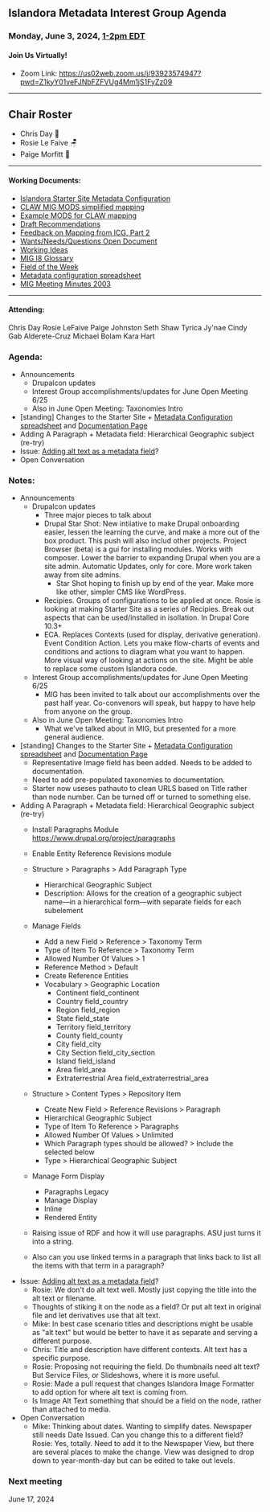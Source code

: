 ## Islandora Metadata Interest Group Agenda
### Monday, June 3, 2024, [1-2pm EDT](http://www.thetimezoneconverter.com/?t=1%20pm&tz=Toronto&) 
#### Join Us Virtually!
* Zoom Link: https://us02web.zoom.us/j/93923574947?pwd=Z1kyY01veFJNbFZFVUg4Mm1jS1FyZz09

---
## Chair Roster
* Chris Day 📝
* Rosie Le Faive 🪑
* Paige Morfitt  🌂
---

#### Working Documents:
* [Islandora Starter Site Metadata Configuration](https://docs.google.com/spreadsheets/d/1N37GSwiDl_DSH9-n3BhWLUtjZohOg2udGJJlnZ8BmWQ/edit#gid=0)
* [CLAW MIG MODS simplified mapping](https://docs.google.com/spreadsheets/d/18u2qFJ014IIxlVpM3JXfDEFccwBZcoFsjbBGpvL0jJI/edit#gid=0)
* [Example MODS for CLAW mapping](https://docs.google.com/spreadsheets/d/1C2Xie7HUDSgRT5v4ldoJvlNdoXz2GHAPvL3PE3TOKW8/edit#gid=1829081124)
* [Draft Recommendations](https://docs.google.com/document/d/15qSO9YcALtYSqd6CUuGx0t8FwUJ5pPwVPz0PA5rU898/edit#heading=h.f9r6knw0rjvu)
* [Feedback on Mapping from ICG, Part 2](https://docs.google.com/document/d/11OpqMMCXM1TFXgsr4yyTQ_cH9DabnD31p7JnuTRQl28/edit?invite=CMWvruEI&ts=5e66437f)
* [Wants/Needs/Questions Open Document](https://docs.google.com/document/d/12Kpb6826TNPzzMuyPS0sESa9TLnmljQmeioWbaPeEdA/edit)
* [Working Ideas](https://github.com/islandora-interest-groups/Islandora-Metadata-Interest-Group/blob/main/working_docs/ideas_and_topics.md)
* [MIG I8 Glossary](https://docs.google.com/document/d/1cfPYFVV9qvvz2VjBRdYUN0CB7AyVDuG-GYavQ27DuBk/edit#heading=h.9fr9xw70meix)
* [Field of the Week](https://docs.google.com/document/d/1rk0o_0byzeHrSKst0Feval_QeVZmo2DeIP0Mk3jaaFc/edit)
* [Metadata configuration spreadsheet](https://docs.google.com/spreadsheets/d/1N37GSwiDl_DSH9-n3BhWLUtjZohOg2udGJJlnZ8BmWQ/edit?usp=sharing) 
* [MIG Meeting Minutes 2003](https://github.com/islandora-interest-groups/Islandora-Metadata-Interest-Group/tree/main/Meetings/2023)

---

#### Attending:
Chris Day
Rosie LeFaive
Paige Johnston
Seth Shaw
Tyrica Jy'nae
Cindy
Gab Alderete-Cruz
Michael Bolam
Kara Hart


### Agenda: 
* Announcements 
    * Drupalcon updates
    *  Interest Group accomplishments/updates for June Open Meeting 6/25
    *  Also in June Open Meeting: Taxonomies Intro
* [standing] Changes to the Starter Site + [Metadata Configuration spreadsheet](https://docs.google.com/spreadsheets/d/1N37GSwiDl_DSH9-n3BhWLUtjZohOg2udGJJlnZ8BmWQ/edit#gid=0) and [Documentation Page](https://islandora.github.io/documentation/user-documentation/starter-site-metadata-configuration/)
* Adding A Paragraph + Metadata field: Hierarchical Geographic subject (re-try)
* Issue: [Adding alt text as a metadata field](https://github.com/Islandora/documentation/issues/2310)?
* Open Conversation

### Notes:
* Announcements 
    * Drupalcon updates
       * Three major pieces to talk about
       * Drupal Star Shot: New intiiative to make Drupal onboarding easier, lessen the learning the curve, and make a more out of the box product. This push will also includ other projects. Project Browser (beta) is a gui for installing modules. Works with composer. Lower the barrier to expanding Drupal when you are a site admin. Automatic Updates, only for core. More work taken away from site admins.
          * Star Shot hoping to finish up by end of the year. Make more like other, simpler CMS like WordPress.
       * Recipies. Groups of configurations to be applied at once. Rosie is looking at making Starter Site as a series of Recipies. Break out aspects that can be used/installed in isollation. In Drupal Core 10.3+
       * ECA. Replaces Contexts (used for display, derivative generation). Event Condition Action. Lets you make flow-charts of events and conditions and actions to diagram what you want to happen. More visual way of looking at actions on the site. Might be able to replace some custom Islandora code.
    *  Interest Group accomplishments/updates for June Open Meeting 6/25
       * MIG has been invited to talk about our accomplishments over the past half year. Co-convenors will speak, but happy to have help from anyone on the group. 
    *  Also in June Open Meeting: Taxonomies Intro
       *  What we've talked about in MIG, but presented for a more general audience.
* [standing] Changes to the Starter Site + [Metadata Configuration spreadsheet](https://docs.google.com/spreadsheets/d/1N37GSwiDl_DSH9-n3BhWLUtjZohOg2udGJJlnZ8BmWQ/edit#gid=0) and [Documentation Page](https://islandora.github.io/documentation/user-documentation/starter-site-metadata-configuration/)
   * Representative Image field has been added. Needs to be added to documentation.
   * Need to add pre-populated taxonomies to documentation.
   * Starter now useses pathauto to clean URLS based on Title rather than node number. Can be turned off or turned to something else.
* Adding A Paragraph + Metadata field: Hierarchical Geographic subject (re-try)
   * Install Paragraphs Module https://www.drupal.org/project/paragraphs
   * Enable Entity Reference Revisions module
   * Structure > Paragraphs > Add Paragraph Type
      * Hierarchical Geographic Subject
      * Description: Allows for the creation of a geographic subject name—in a hierarchical form—with separate fields for each subelement
   * Manage Fields
      * Add a new Field > Reference > Taxonomy Term
      * Type of Item To Reference > Taxonomy Term
      * Allowed Number Of Values > 1
      * Reference Method > Default
      * Create Reference Entities
      * Vocabulary > Geographic Location
         * Continent		field_continent
         * Country		field_country
         * Region			field_region
         * State			field_state
         * Territory		field_territory
         * County			field_county
         * City			field_city
         * City Section		field_city_section
         * Island			field_island
         * Area			field_area
         * Extraterrestrial Area	field_extraterrestrial_area
   * Structure > Content Types > Repository Item
      * Create New Field > Reference Revisions > Paragraph
      * Hierarchical Geographic Subject
      * Type of Item To Reference > Paragraphs
      * Allowed Number Of Values > Unlimited
      * Which Paragraph types should be allowed? > Include the selected below
      * Type > Hierarchical Geographic Subject
   * Manage Form Display
      * Paragraphs Legacy
      * Manage Display
      * Inline
      * Rendered Entity

   * Raising issue of RDF and how it will use paragraphs. ASU just turns it into a string.
   * Also can you use linked terms in a paragraph that links back to list all the items with that term in a paragraph?
* Issue: [Adding alt text as a metadata field](https://github.com/Islandora/documentation/issues/2310)?
   * Rosie: We don't do alt text well. Mostly just copying the title into the alt text or filename.
   * Thoughts of stiking it on the node as a field? Or put alt text in original file and let derivatives use that alt text.
   * Mike: In best case scenario titles and descriptions might be usable as "alt text" but would be better to have it as separate and serving a different purpose.
   * Chris: Title and description have different contexts. Alt text has a specific purpose.
   * Rosie: Proposing not requiring the field. Do thumbnails need alt text? But Service Files, or Slideshows, where it is more useful.
   * Rosie: Made a pull request that changes Islandora Image Formatter to add option for where alt text is coming from.
   * Is Image Alt Text something that should be a field on the node, rather than attached to media.
* Open Conversation
   * Mike: Thinking about dates. Wanting to simplify dates. Newspaper still needs Date Issued. Can you change this to a different field? Rosie: Yes, totally. Need to add it to the Newspaper View, but there are several places to make the change. View was designed to drop down to year-month-day but can be edited to take out levels.
  
### Next meeting
June 17, 2024
